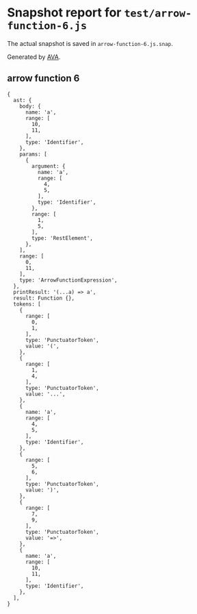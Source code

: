 # Snapshot report for `test/arrow-function-6.js`

The actual snapshot is saved in `arrow-function-6.js.snap`.

Generated by [AVA](https://ava.li).

## arrow function 6

    {
      ast: {
        body: {
          name: 'a',
          range: [
            10,
            11,
          ],
          type: 'Identifier',
        },
        params: [
          {
            argument: {
              name: 'a',
              range: [
                4,
                5,
              ],
              type: 'Identifier',
            },
            range: [
              1,
              5,
            ],
            type: 'RestElement',
          },
        ],
        range: [
          0,
          11,
        ],
        type: 'ArrowFunctionExpression',
      },
      printResult: '(...a) => a',
      result: Function {},
      tokens: [
        {
          range: [
            0,
            1,
          ],
          type: 'PunctuatorToken',
          value: '(',
        },
        {
          range: [
            1,
            4,
          ],
          type: 'PunctuatorToken',
          value: '...',
        },
        {
          name: 'a',
          range: [
            4,
            5,
          ],
          type: 'Identifier',
        },
        {
          range: [
            5,
            6,
          ],
          type: 'PunctuatorToken',
          value: ')',
        },
        {
          range: [
            7,
            9,
          ],
          type: 'PunctuatorToken',
          value: '=>',
        },
        {
          name: 'a',
          range: [
            10,
            11,
          ],
          type: 'Identifier',
        },
      ],
    }
